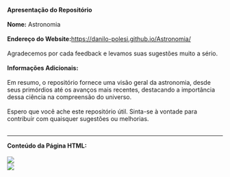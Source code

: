 <b>Apresentação do Repositório<br><br>
Nome:</b> Astronomia<br><br>
<b>Endereço do Website:</b><a href="https://danilo-polesi.github.io/Astronomia/" target="_blanck">https://danilo-polesi.github.io/Astronomia/</a><br><br>
Agradecemos por cada feedback e levamos suas sugestões muito a sério.<br><br>
<b>Informações Adicionais:</b><br><br>
Em resumo, o repositório fornece uma visão geral da astronomia, desde seus primórdios até os avanços mais recentes, destacando a importância dessa ciência na compreensão do universo.<br><br>
Espero que você ache este repositório útil. Sinta-se à vontade para contribuir com quaisquer sugestões ou melhorias.<br><br><hr>
<b>Conteúdo da Página HTML:</b><br><br>
<img src="https://lh3.googleusercontent.com/pw/AP1GczNzZ8UUuRU4HQCuFzmokXCgnF4oBTks5GwirFDdEysALodJQnd3ht3i1cMQ9JrB5BmF4LYnCLxt1UhidFczlane06j24yJspvKJ4KYSw9uufudhjanIiAbd3lM9Oge1zpSraHCalOzAXbKnLuRZOSxu_xH0ThKHKV_wR_dAkiKR2IylOCNwsjFH-Ynh4lrnOu_SA7hqCSPGUDAUgmmrbl9aOaeCqCq4CWheOoTEHRzptXSDGtp1hrHIv99g7iRwsyd5ddJ3jnYjeJfYjM4T_nE_UJe6917mFKmv8K2vlKdpoL4PG0O_9RUKYvzOZP46n3yMGwPgcXC0FIaDPxR7Nv1-9tV9GyN7mjpGSUogqHRh3MAzX4zHRUv049WF32cOVs3nXyi3ii40FJ5GoALEAgkuDjO5e8ww4U21Fdd3popw7rDq87biMjAZpLqBF_oaOaG3TXbC0Sic_McpFnHRZAOb5b1nSs9cVd70T50IYq0H9tf-qfTYOIo1eRvVMX9DCKuuk8oCq87w5Ag17YqZVhWjMArFg-N_wZBlcNnKdQADUYm23zOsdVtsR6VqiWwgbd9aZ0KwzsJM1T8hicjHKb-PyKUiW3O8vgm43LB1xvR-Y5I2OYzbMQqA_W8bmF6g9ceZrtPjwCHNfXmzYvBwulZCr5x84_JQpijMlQRZjUcIlKNWgzNYipZgf_kQfahQYQ2lmDi3WwmmJI6hRQja_1Re9t4E6PH2KrOLGEdwIpOoUGS-HXICDGGZyt761eJ5qHJZusub4AP8iFZG-tBhUR3YqrzihOzwoo8-ODPdG-EvIo89Z-m3nBmBkftyJYreFvunQ32zGBfITRyjUZgz2TTfaStWjUJA4lpt65sacOO6EStyEm5qjzbsAGp0BG7UZkkPnhROOtfqppyfWTKo3SjxrPCVB-u9Qd6hkWCkiKBrMvAVX27vcZ3CUgga=w1619-h919-s-no-gm?authuser=1"><br>
<img src="https://lh3.googleusercontent.com/pw/AP1GczMlP5AVelGB_i2XJRLo895A-Njz0tqfXeTBn_gbjd_37VFE5x9XN8QlREONf5WwEDd0TtrKErPzflfsd5PvNn8k6hUMYg4tubK4GzaiNQHLKbOAp1d7Vcr6l8KRV5GUvWhB2UTFpzmK-LxEO_8gpXFlmuYqYEopKf9A1TDAGNBTmZzTm-JlfMwLE7N4zXLpk0fxT_nZsHsLXp4w36xI6YPQdAQsKO_N4CGEDMa-ZeegFYAGDWrsexUUgdypOnwZWfszU6zXm7P8NivThL-BClkdF7A2k7mOwQJddlTHLXWfMpZV-ZUuZCOXwwlEggugm_izkLovYQe9ukPPFIO6xRaxQPi2uo1jnx5UTpzPfgmbS3I7v7GR6_D4ZsJ33YzIgtFa2QbqdE-ft17oPT-tSFhpIbaohLU3hUtclAGx7MW_lmyFf-0fmXik3uqCmWwpIcGop-eeiKPdFcs43ERCs1lwDFOo0GENxg34AcT1eZwqQ4rr8AV7iDUVAhC4rt4-jf1VJW1kFgxz2BqVMoeRtLdFIWqZVxFV4uNy1rQrs6J8m0AHTOkD_SvByhvztGvSkfQQwIVCr2bpsHyFXc_9p8GTng6zQAfeBNUydPYmkbjiJbHphjk-BipSQDTaOush4D22MjheneQKnWX_BwmEtSDS2vadSci0hGhASDIjQUe82f8PZdO1BCNbwyI6iElq9oFVEwCWqUNrsTDTcWsAoQGNphpv8PsDVkLGQyKpgw7NDWmjGxEtU5m1XDFS8XAlFV7IGf5o4MTuqiikPHLWAf4DFinxF1Umx3Tul5cJX1o4Q1QBrieUDurYY_bSxZs7Y7FJ-K4bggk1EM65frWFirs8kPj8XbZlGe_HtBamDl-GMx6wq5OQBerg254GPmTQMjGMLrJnNtoHnAY3LbZCDIxxLA5OgCrEHGCofphgAR1Tq-hd1rysDgpGHTNJ=w1619-h919-s-no-gm?authuser=1"><br>


